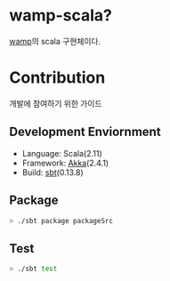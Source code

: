 # wamp-scala?
[wamp](http://wamp-proto.org/)의 scala 구현체이다.

# Contribution
개발에 참여하기 위한 가이드

## Development Enviornment
* Language: Scala(2.11)
* Framework: [Akka](http://akka.io)(2.4.1)
* Build: [sbt](http://www.scala-sbt.org/)(0.13.8)


## Package
```bash
> ./sbt package packageSrc 
```

## Test
```bash
> ./sbt test
```

